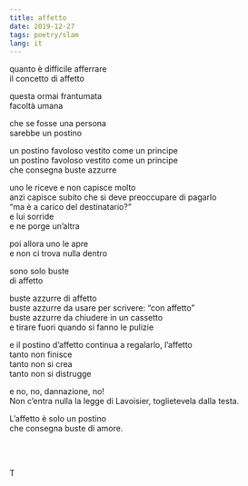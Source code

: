 ```yaml
---
title: affetto
date: 2019-12-27
tags: poetry/slam
lang: it
---
```

quanto è difficile afferrare  
il concetto di affetto

questa ormai frantumata  
facoltà umana

che se fosse una persona  
sarebbe un postino

un postino favoloso vestito come un principe  
un postino favoloso vestito come un principe  
che consegna buste azzurre

uno le riceve e non capisce molto  
anzi capisce subito che si deve preoccupare di pagarlo  
“ma è a carico del destinatario?”  
e lui sorride  
e ne porge un’altra

poi allora uno le apre  
e non ci trova nulla dentro

sono solo buste  
di affetto

buste azzurre di affetto  
buste azzurre da usare per scrivere: “con affetto”  
buste azzurre da chiudere in un cassetto  
e tirare fuori quando si fanno le pulizie

e il postino d’affetto continua a regalarlo, l’affetto  
tanto non finisce  
tanto non si crea  
tanto non si distrugge

e no, no, dannazione, no!  
Non c’entra nulla la legge di Lavoisier, toglietevela dalla testa.

L’affetto è solo un postino  
che consegna buste di amore.

<br />
<br />

T
